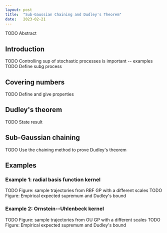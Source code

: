 ```yaml
---
layout: post
title:  "Sub-Gaussian Chaining and Dudley's Theorem"
date:   2023-02-21
---
```


TODO Abstract

## Introduction

TODO Controlling sup of stochastic processes is important -- examples
TODO Define subg process

## Covering numbers

TODO Define and give properties

## Dudley's theorem

TODO State result

## Sub-Gaussian chaining

TODO Use the chaining method to prove Dudley's theorem

## Examples

### Example 1: radial basis function kernel

TODO Figure: sample trajectories from RBF GP with a different scales
TODO Figure: Empirical expected supremum and Dudley's bound

### Example 2: Ornstein--Uhlenbeck kernel

TODO Figure: sample trajectories from OU GP with a different scales
TODO Figure: Empirical expected supremum and Dudley's bound
